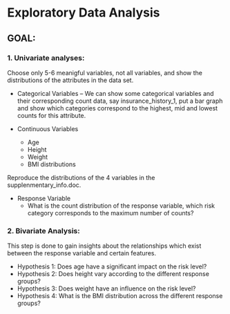 # Exploratory Data Analysis

## GOAL: 

### 1. Univariate analyses:
Choose only 5-6 meanigful variables, not all variables, and show the distributions of the attributes in the data set. 

- Categorical Variables 
  – We can show some categorical variables and their corresponding count data, say insurance_history_1, put a bar graph and show which categories correspond to the highest, mid and lowest counts for this attribute.

- Continuous Variables 
  - Age
  - Height
  - Weight 
  - BMI distributions

Reproduce the distributions of the 4 variables in the supplenmentary_info.doc.

- Response Variable 
  - What is the count distribution of the response variable, which risk category corresponds to the maximum number of counts?
 


### 2. Bivariate Analysis:
This step is done to gain insights about the relationships which exist between the response variable and certain features.

- Hypothesis 1: Does age have a significant impact on the risk level?
- Hypothesis 2: Does height vary according to the different response groups?
- Hypothesis 3: Does weight have an influence on the risk level?
- Hypothesis 4: What is the BMI distribution across the different response groups?


